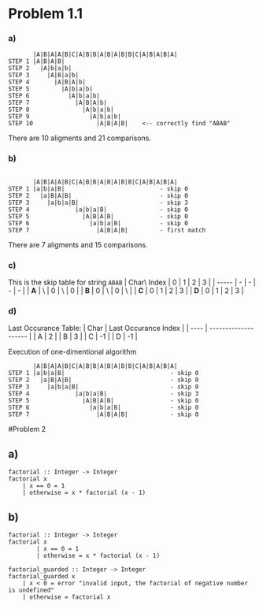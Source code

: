 # Problem 1.1
### a)


```
       |A|B|A|A|B|C|A|B|B|A|B|A|B|B|C|A|B|A|B|A|
STEP 1 |A|B|A|B|
STEP 2   |A|b|a|b|
STEP 3     |A|B|a|b|
STEP 4       |A|B|A|b|
STEP 5         |A|b|a|b|
STEP 6           |A|b|a|b|
STEP 7             |A|B|A|b|
STEP 8               |A|b|a|b|
STEP 9                 |A|b|a|b|
STEP 10                  |A|B|A|B|    <-- correctly find "ABAB"

```
There are 10 aligments and 21 comparisons.
### b)
```

       |A|B|A|A|B|C|A|B|B|A|B|A|B|B|C|A|B|A|B|A|
STEP 1 |a|b|a|B|                           - skip 0
STEP 2   |a|B|A|B|                         - skip 0
STEP 3     |a|b|a|B|                       - skip 3
STEP 4             |a|b|a|B|               - skip 0
STEP 5               |A|B|A|B|             - skip 0
STEP 6                 |a|b|a|B|           - skip 0
STEP 7                   |A|B|A|B|         - first match
```

There are 7 aligments and 15 comparisons.
### c)

This is the skip table for string `ABAB`
 |    Char\ Index    | 0 | 1 | 2 | 3 |
 | ----- | - | - | - | - |
 | **A** | \ | 0 | \ | 0 |
 | **B** | 0 | \ | 0 | \ |
 | **C** | 0 | 1 | 2 | 3 |
 | **D** | 0 | 1 | 2 | 3 |

 ### d)
 Last Occurance Table:
 | Char | Last Occurance Index |
 | ---- | -------------------- |
 | A | 2 |
 | B | 3 |
 | C | -1 |
 | D | -1 |

Execution of one-dimentional algorithm

 ```
        |A|B|A|A|B|C|A|B|B|A|B|A|B|B|C|A|B|A|B|A|
STEP 1 |a|b|a|B|                              - skip 0
STEP 2   |a|B|A|B|                            - skip 0
STEP 3     |a|b|a|B|                          - skip 0
STEP 4             |a|b|a|B|                  - skip 3
STEP 5               |A|B|A|B|                - skip 0
STEP 6                 |a|b|a|B|              - skip 0
STEP 7                   |A|B|A|B|            - skip 0
```

#Problem 2
## a)
```
factorial :: Integer -> Integer
factorial x
	| x == 0 = 1
	| otherwise = x * factorial (x - 1)
```
## b)
```
factorial :: Integer -> Integer
factorial x
        | x == 0 = 1
        | otherwise = x * factorial (x - 1)

factorial_guarded :: Integer -> Integer
factorial_guarded x
	| x < 0 = error "invalid input, the factorial of negative number is undefined"
	| otherwise = factorial x
```
